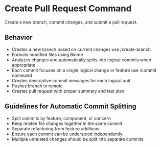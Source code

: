 # Create Pull Request Command

Create a new branch, commit changes, and submit a pull request.

## Behavior
- Creates a new branch based on current changes use /create-branch 
- Formats modified files using Biome
- Analyzes changes and automatically splits into logical commits when appropriate
- Each commit focuses on a single logical change or feature use /commit command
- Creates descriptive commit messages for each logical unit
- Pushes branch to remote
- Creates pull request with proper summary and test plan

## Guidelines for Automatic Commit Splitting
- Split commits by feature, component, or concern
- Keep related file changes together in the same commit
- Separate refactoring from feature additions
- Ensure each commit can be understood independently
- Multiple unrelated changes should be split into separate commits
